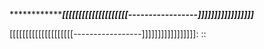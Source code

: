 ***************************************[[[[[[[[[[[[[[[[[[[[-----------------]]]]]]]]]]]]]]]]]***************************

[[[[[[[[[[[[[[[[[[[[-----------------]]]]]]]]]]]]]]]]]: ::
